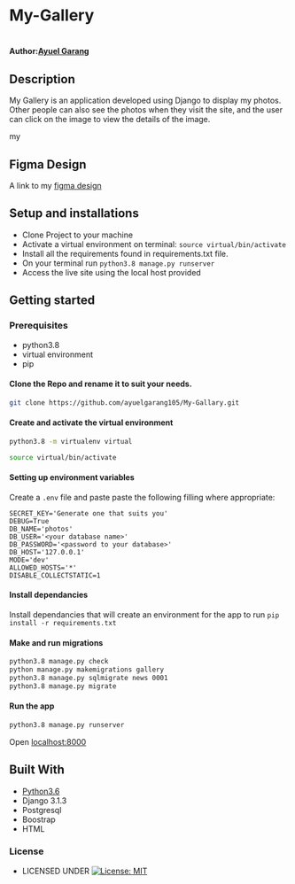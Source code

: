 # My-Gallery
#
#### Author:[Ayuel Garang](https://github.com/ayuelgarang105)


## Description
My Gallery is an application developed using Django to display my photos. Other people can also see the photos when they visit the site, and the user can click on the image to view the details of the image.

my
## Figma Design

A link to my [figma design](https://www.figma.com/file/UNq2anH6uJd5N61DvW1J5M/Gallery?node-id=0%3A1)

## Setup and installations
* Clone Project to your machine
* Activate a virtual environment on terminal: `source virtual/bin/activate`
* Install all the requirements found in requirements.txt file.
* On your terminal run `python3.8 manage.py runserver`
* Access the live site using the local host provided



## Getting started

### Prerequisites
* python3.8
* virtual environment
* pip

#### Clone the Repo and rename it to suit your needs.
```bash
git clone https://github.com/ayuelgarang105/My-Gallary.git
```


#### Create and activate the virtual environment
```bash
python3.8 -m virtualenv virtual
```

```bash
source virtual/bin/activate
```

#### Setting up environment variables
Create a `.env` file and paste paste the following filling where appropriate:
```
SECRET_KEY='Generate one that suits you'
DEBUG=True
DB_NAME='photos'
DB_USER='<your database name>'
DB_PASSWORD='<password to your database>'
DB_HOST='127.0.0.1'
MODE='dev'
ALLOWED_HOSTS='*'
DISABLE_COLLECTSTATIC=1
```

#### Install dependancies
Install dependancies that will create an environment for the app to run
`pip install -r requirements.txt`

#### Make and run migrations
```bash
python3.8 manage.py check
python manage.py makemigrations gallery
python3.8 manage.py sqlmigrate news 0001
python3.8 manage.py migrate
```

#### Run the app
```bash
python3.8 manage.py runserver
```
Open [localhost:8000](http://127.0.0.1:8000/)

        
## Built With

* [Python3.6](https://docs.python.org/3/)
* Django 3.1.3
* Postgresql 
* Boostrap
* HTML

### License

* LICENSED UNDER  [![License: MIT](https://img.shields.io/badge/License-MIT-yellow.svg)](license/MIT)